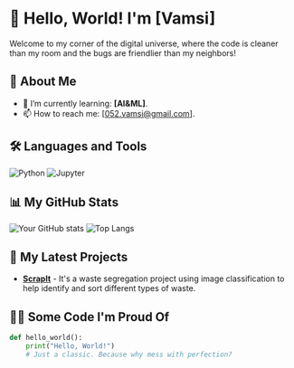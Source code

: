 # 👋 Hello, World! I'm [Vamsi]



Welcome to my corner of the digital universe, where the code is cleaner than my room and the bugs are friendlier than my neighbors!

## 🚀 About Me


- 🌱 I’m currently learning: **[AI&ML]**. 
- 📫 How to reach me: [052.vamsi@gmail.com].


## 🛠️ Languages and Tools

![Python](https://img.shields.io/badge/Python-3670A0?style=for-the-badge&logo=python&logoColor=ffdd54)
![Jupyter](https://img.shields.io/badge/Jupyter-F37626?style=for-the-badge&logo=jupyter&logoColor=white)


## 📊 My GitHub Stats

![Your GitHub stats](https://github-readme-stats.vercel.app/api?username=052vamsi&show_icons=true&theme=radical)
![Top Langs](https://github-readme-stats.vercel.app/api/top-langs/?username=052vamsi&layout=compact&theme=radical)



## 🧩 My Latest Projects

- **[ScrapIt](https://github.com/052vamsi/ScrapIt)** - It's a waste segregation project using image classification to help identify and sort different types of waste.

## 👨‍💻 Some Code I'm Proud Of

```python
def hello_world():
    print("Hello, World!")
    # Just a classic. Because why mess with perfection?


